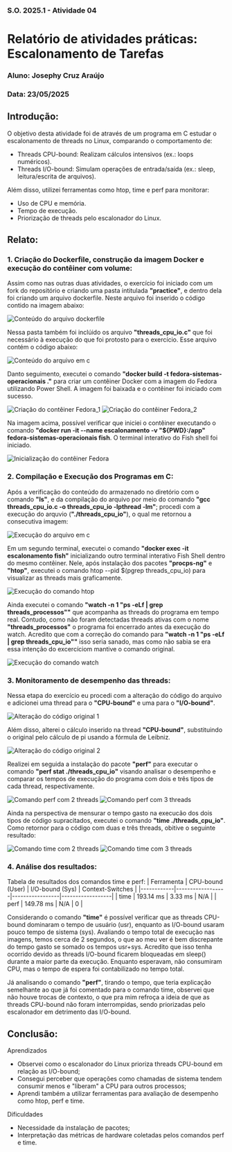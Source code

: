### S.O. 2025.1 - Atividade 04
# **Relatório de atividades práticas: Escalonamento de Tarefas**
### Aluno: Josephy Cruz Araújo 
### Data: 23/05/2025

## Introdução: 
O objetivo desta atividade foi de através de um programa em C estudar o escalonamento de threads no Linux, comparando o comportamento de:

- Threads CPU-bound: Realizam cálculos intensivos (ex.: loops numéricos).
- Threads I/O-bound: Simulam operações de entrada/saída (ex.: sleep, leitura/escrita de arquivos).

Além disso, utilizei ferramentas como htop, time e perf para monitorar:

- Uso de CPU e memória.
- Tempo de execução.
- Priorização de threads pelo escalonador do Linux.

## Relato:
### 1. Criação do Dockerfile, construção da imagem Docker e execução do contêiner com volume: 
Assim como nas outras duas atividades, o exercício foi iniciado com um fork do repositório e criando uma pasta intitulada **"practice"**, e dentro dela foi criando um arquivo dockerfile. Neste arquivo foi inserido o código contido na imagem abaixo: 

![Conteúdo do arquivo dockerfile](practice/imgs/img_8.png)

Nessa pasta também foi inclúido os arquivo **"threads_cpu_io.c"** que foi necessário à execução do que foi protosto para o exercício. Esse arquivo contém o código abaixo: 

![Conteúdo do arquivo em c](practice/imgs/img_9.png)


Danto seguimento, executei o comando **"docker build -t fedora-sistemas-operacionais ."** para criar um contêiner Docker com a imagem do Fedora utilizando Power Shell. A imagem foi baixada e o contêiner foi iniciado com sucesso.

![Criação do contêiner Fedora_1](practice/imgs/img_1.png)
![Criação do contêiner Fedora_2](practice/imgs/img_2.png)

Na imagem acima, possível verificar que iniciei o contêiner executando o comando **"docker run -it --name escalonamento -v "${PWD}:/app" fedora-sistemas-operacionais fish**. O terminal interativo do Fish shell foi iniciado.

![Inicialização do contêiner Fedora](practice/imgs/img_3.png)

### 2. Compilação e Execução dos Programas em C:
Após a verificação do conteúdo do armazenado no diretório com o comando **"ls"**, e da compilação do arquivo por meio do comando **"gcc threads_cpu_io.c -o threads_cpu_io -lpthread -lm"**; procedi com a execução do arquvio (**"./threads_cpu_io"**), o qual me retornou a consecutiva imagem:  

![Execução do arquivo em c](practice/imgs/img_4.png)

Em um segundo terminal, executei o comando **"docker exec -it escalonamento fish"** inicializando outro terminal interativo Fish Shell dentro do mesmo contêiner. Nele, após instalação dos pacotes **"procps-ng"** e **"htop"**, executei o comando htop --pid $(pgrep threads_cpu_io) para visualizar as threads mais graficamente.

![Execução do comando htop](practice/imgs/img_6.png)

Ainda executei o comando **"watch -n 1 "ps -eLf | grep threads_processos""** que acompanha as threads do programa em tempo real. Contudo, como não foram detectadas threads ativas com o nome **"threads_processos"** o programa foi encerrado antes da execução do watch. Acredito que com a correção do comando para **"watch -n 1 "ps -eLf | grep threads_cpu_io""** isso seria sanado, mas como não sabia se era essa intenção do excercíciom mantive o comando original.

![Execução do comando watch](practice/imgs/img_7.png)

### 3. Monitoramento de desempenho das threads:
Nessa etapa do exercício eu procedi com a alteração do código do arquivo e adicionei uma thread para o **"CPU-bound"** e uma para o **"I/O-bound"**.

![Alteração do código original 1](practice/imgs/img_10.png)

Além disso, alterei o cálculo inserido na thread **"CPU-bound"**, substituindo o original pelo cálculo de pi usando a fórmula de Leibniz. 

![Alteração do código original 2](practice/imgs/img_11.png)

Realizei em seguida a instalação do pacote **"perf"** para executar o comando **"perf stat ./threads_cpu_io"** visando analisar o desempenho e comparar os tempos de execução do programa com dois e três tipos de cada thread, respectivamente. 

![Comando perf com 2 threads](practice/imgs/img_13.png)
![Comando perf com 3 threads](practice/imgs/img_12.png)

Ainda na perspectiva de mensurar o tempo gasto na execucão dos dois tipos de código supracitados, executei o comando **"time ./threads_cpu_io"**. Como retornor para o código com duas e três threads, obitive o seguinte resultado: 

![Comando time com 2 threads](practice/imgs/img_15.png)
![Comando time com 3 threads](practice/imgs/img_14.png)

### 4. Análise dos resultados:
Tabela de resultados dos comandos time e perf: 
| Ferramenta | CPU-bound (User) | I/O-bound (Sys) | Context-Switches |
|------------|------------------|-----------------|------------------|
|    time	 |    193.14 ms	    |     3.33 ms     |	       N/A       |
|    perf	 |    149.78 ms     |       N/A	      |         0	     |

Considerando o comando **"time"** é possível verificar que as threads CPU-bound dominaram o tempo de usuário (usr), enquanto as I/O-bound usaram pouco tempo de sistema (sys). Avaliando o tempo total de execução nas imagens, temos cerca de 2 segundos, o que ao meu ver é bem discrepante do tempo gasto se somado os tempos usr+sys. Acredito que isso tenha ocorrido devido as threads I/O-bound ficarem bloqueadas em sleep() durante a maior parte da execução. Enquanto esperavam, não consumiram CPU, mas o tempo de espera foi contabilizado no tempo total. 

Já analisando o comando **"perf"**, tirando o tempo, que teria explicação semelhante ao que já foi comentado para o comando time, observei que não houve trocas de contexto, o que pra mim refroça a ideia de que as threads CPU-bound não foram interrompidas, sendo priorizadas pelo escalonador em detrimento das I/O-bound.
 
## Conclusão: 
Aprendizados
- Observei como o escalonador do Linux prioriza threads CPU-bound em relação as I/O-bound; 
- Consegui perceber que operações como chamadas de sistema tendem consumir menos e "liberam" a CPU para outros processos; 
- Aprendi também a utilizar ferramentas para avaliação de desempenho como htop, perf e time.

Dificuldades
- Necessidade da instalação de pacotes; 
- Interpretação das métricas de hardware coletadas pelos comandos perf e time. 